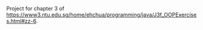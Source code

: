 Project for chapter 3 of
https://www3.ntu.edu.sg/home/ehchua/programming/java/J3f_OOPExercises.html#zz-6.
